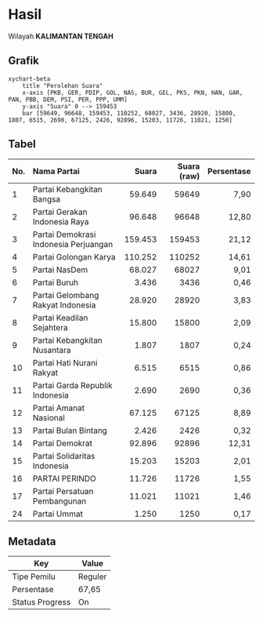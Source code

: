 # Hasil

Wilayah **KALIMANTAN TENGAH**

## Grafik

```mermaid
xychart-beta
    title "Perolehan Suara"
    x-axis [PKB, GER, PDIP, GOL, NAS, BUR, GEL, PKS, PKN, HAN, GAR, PAN, PBB, DEM, PSI, PER, PPP, UMM]
    y-axis "Suara" 0 --> 159453
    bar [59649, 96648, 159453, 110252, 68027, 3436, 28920, 15800, 1807, 6515, 2690, 67125, 2426, 92896, 15203, 11726, 11021, 1250]
```

## Tabel

| No. | Nama Partai                           | Suara   | Suara (raw) | Persentase |
|:--- |:------------------------------------- | -------:| -----------:| ----------:|
| 1   | Partai Kebangkitan Bangsa             | 59.649  | 59649       | 7,90       |
| 2   | Partai Gerakan Indonesia Raya         | 96.648  | 96648       | 12,80      |
| 3   | Partai Demokrasi Indonesia Perjuangan | 159.453 | 159453      | 21,12      |
| 4   | Partai Golongan Karya                 | 110.252 | 110252      | 14,61      |
| 5   | Partai NasDem                         | 68.027  | 68027       | 9,01       |
| 6   | Partai Buruh                          | 3.436   | 3436        | 0,46       |
| 7   | Partai Gelombang Rakyat Indonesia     | 28.920  | 28920       | 3,83       |
| 8   | Partai Keadilan Sejahtera             | 15.800  | 15800       | 2,09       |
| 9   | Partai Kebangkitan Nusantara          | 1.807   | 1807        | 0,24       |
| 10  | Partai Hati Nurani Rakyat             | 6.515   | 6515        | 0,86       |
| 11  | Partai Garda Republik Indonesia       | 2.690   | 2690        | 0,36       |
| 12  | Partai Amanat Nasional                | 67.125  | 67125       | 8,89       |
| 13  | Partai Bulan Bintang                  | 2.426   | 2426        | 0,32       |
| 14  | Partai Demokrat                       | 92.896  | 92896       | 12,31      |
| 15  | Partai Solidaritas Indonesia          | 15.203  | 15203       | 2,01       |
| 16  | PARTAI PERINDO                        | 11.726  | 11726       | 1,55       |
| 17  | Partai Persatuan Pembangunan          | 11.021  | 11021       | 1,46       |
| 24  | Partai Ummat                          | 1.250   | 1250        | 0,17       |


## Metadata

| Key             | Value   |
| --------------- | ------- |
| Tipe Pemilu     | Reguler |
| Persentase      | 67,65   |
| Status Progress | On      |



